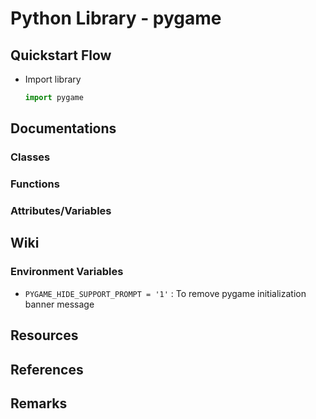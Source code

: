 # Python Library - pygame

## Quickstart Flow
- Import library
    ```python
    import pygame
    ```

## Documentations

### Classes

### Functions

### Attributes/Variables

## Wiki

### Environment Variables
+ `PYGAME_HIDE_SUPPORT_PROMPT = '1'` : To remove pygame initialization banner message

## Resources

## References

## Remarks
